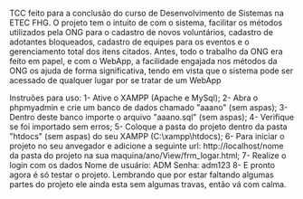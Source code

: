 TCC feito para a conclusão do curso de Desenvolvimento de Sistemas na ETEC FHG. 
O projeto tem o intuito de com o sistema, facilitar os métodos utilizados pela ONG para o cadastro de novos voluntários, 
cadastro de adotantes bloqueados, cadastro de equipes para os eventos e o gerenciamento total dos itens citados. 
Antes, todo o trabalho da ONG era feito em papel, e com o WebApp, a facilidade engajada nos métodos da ONG os ajuda de forma significativa, 
tendo em vista que o sistema pode ser acessado de qualquer lugar por se tratar de um WebApp


Instruões para uso: 
1- Ative o XAMPP (Apache e MySql); 
2- Abra o phpmyadmin e crie um banco de dados chamado "aaano" (sem aspas); 
3- Dentro deste banco importe o arquivo "aaano.sql" (sem aspas);
4- Verifique se foi importado sem erros; 
5- Coloque a pasta do projeto dentro da pasta "htdocs" (sem aspas) do seu XAMPP (C:\xampp\htdocs);
6- Para iniciar o projeto no seu anvegador e adicione a seguinte url: http://localhost/nome da pasta do projeto na sua maquina/ano/View/frm_logar.html; 
7- Realize o login com os dados Nome de usuário: ADM Senha: adm123 
8- E pronto agora é só testar o projeto. Lembrando que por estar faltando algumas partes do projeto ele ainda esta sem algumas travas, então vá com calma.
